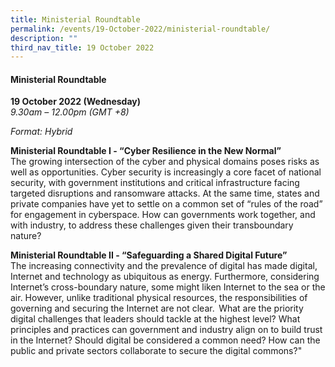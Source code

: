 ```yaml
---
title: Ministerial Roundtable
permalink: /events/19-October-2022/ministerial-roundtable/
description: ""
third_nav_title: 19 October 2022
---
```





#### **Ministerial Roundtable**
 
**19 October 2022 (Wednesday)**  
*9.30am – 12.00pm (GMT +8)*

*Format: Hybrid*

**Ministerial Roundtable I - “Cyber Resilience in the New Normal”** 
<br>The growing intersection of the cyber and physical domains poses risks as well as opportunities. Cyber security is increasingly a core facet of national security, with government institutions and critical infrastructure facing targeted disruptions and ransomware attacks. At the same time, states and private companies have yet to settle on a common set of “rules of the road” for engagement in cyberspace. How can governments work together, and with industry, to address these challenges given their transboundary nature? 

**Ministerial Roundtable II - “Safeguarding a Shared Digital Future”** 
<br>The increasing connectivity and the prevalence of digital has made digital, Internet and technology as ubiquitous as energy. Furthermore, considering Internet’s cross-boundary nature, some might liken Internet to the sea or the air. However, unlike traditional physical resources, the responsibilities of governing and securing the Internet are not clear.  What are the priority digital challenges that leaders should tackle at the highest level? What principles and practices can government and industry align on to build trust in the Internet? Should digital be considered a common need? How can the public and private sectors collaborate to secure the digital commons?"
